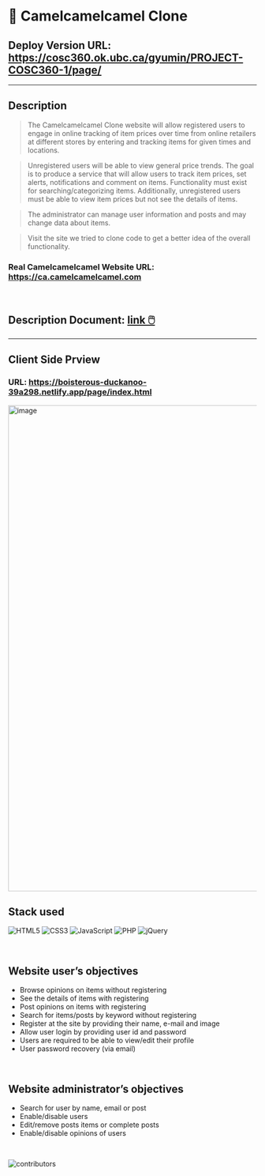 # 🐪 Camelcamelcamel Clone
## Deploy Version URL: https://cosc360.ok.ubc.ca/gyumin/PROJECT-COSC360-1/page/

---

## Description


> The Camelcamelcamel Clone website will allow registered users to engage in online tracking of item prices over time from online retailers at different stores by entering and tracking items for given times and locations. 

> Unregistered users will be able to view general price trends.  The goal is to produce a service that will allow users to track item prices, set alerts, notifications and comment on items. Functionality must exist for searching/categorizing items. Additionally, unregistered users must be able to view item prices but not see the details of items.

> The administrator can manage user information and posts and may change data about items.

> Visit the site we tried to clone code to get a better idea of the overall functionality. 
### Real Camelcamelcamel Website URL: https://ca.camelcamelcamel.com

<br/>

## Description Document: [link 🖱️](./document/Server_Side_Proposal.pdf)

---

## Client Side Prview
### URL: https://boisterous-duckanoo-39a298.netlify.app/page/index.html
<img width="984" alt="image" src="https://user-images.githubusercontent.com/76520105/221349778-3c3073c2-a9f3-4a15-a619-bac227122ac1.png">


<br/>

## Stack used


![HTML5](https://img.shields.io/badge/html5-%23E34F26.svg?style=for-the-badge&logo=html5&logoColor=white)
![CSS3](https://img.shields.io/badge/css3-%231572B6.svg?style=for-the-badge&logo=css3&logoColor=white)
![JavaScript](https://img.shields.io/badge/javascript-%23323330.svg?style=for-the-badge&logo=javascript&logoColor=%23F7DF1E)
![PHP](https://img.shields.io/badge/php-%23777BB4.svg?style=for-the-badge&logo=php&logoColor=white)
![jQuery](https://img.shields.io/badge/jquery-%230769AD.svg?style=for-the-badge&logo=jquery&logoColor=white)

<br/>

## Website user’s objectives

+ Browse opinions on items without registering
+ See the details of items with registering
+ Post opinions on items with registering
+ Search for items/posts by keyword without registering
+ Register at the site by providing their name, e-mail and image
+ Allow user login by providing user id and password
+ Users are required to be able to view/edit their profile
+ User password recovery (via email)

</br>

## Website administrator’s objectives


+ Search for user by name, email or post
+ Enable/disable users
+ Edit/remove posts items or complete posts 
+ Enable/disable opinions of users

</br>

![contributors](https://img.shields.io/badge/contributor-1-green)




